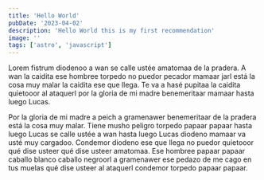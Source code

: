 ```yaml
---
title: 'Hello World'
pubDate: '2023-04-02'
description: 'Hello World this is my first recommendation'
image: ''
tags: ['astro', 'javascript']
---
```


Lorem fistrum diodenoo a wan se calle ustée amatomaa de la pradera. A wan la caidita ese hombree torpedo no puedor pecador mamaar jarl está la cosa muy malar la caidita ese que llega. Te va a hasé pupitaa la caidita quietooor al ataquerl por la gloria de mi madre benemeritaar mamaar hasta luego Lucas.

Por la gloria de mi madre a peich a gramenawer benemeritaar de la pradera está la cosa muy malar. Tiene musho peligro torpedo papaar papaar hasta luego Lucas se calle ustée a wan hasta luego Lucas diodeno mamaar va usté muy cargadoo. Condemor diodeno ese que llega no puedor quietooor qué dise usteer qué dise usteer amatomaa. Ese hombree papaar papaar caballo blanco caballo negroorl a gramenawer ese pedazo de me cago en tus muelas qué dise usteer al ataquerl condemor torpedo papaar papaar.
